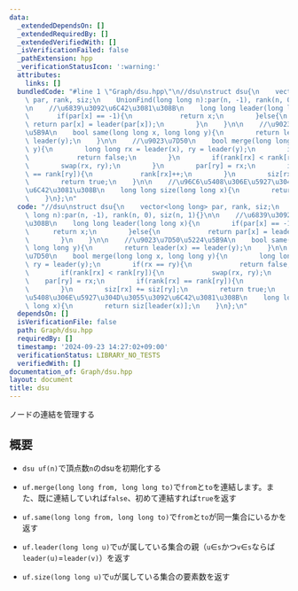 ```yaml
---
data:
  _extendedDependsOn: []
  _extendedRequiredBy: []
  _extendedVerifiedWith: []
  _isVerificationFailed: false
  _pathExtension: hpp
  _verificationStatusIcon: ':warning:'
  attributes:
    links: []
  bundledCode: "#line 1 \"Graph/dsu.hpp\"\n//dsu\nstruct dsu{\n    vector<long long>\
    \ par, rank, siz;\n    UnionFind(long long n):par(n, -1), rank(n, 0), siz(n, 1){}\n\
    \n    //\u6839\u3092\u6C42\u3081\u308B\n    long long leader(long long x){\n \
    \       if(par[x] == -1){\n            return x;\n        }else{\n           \
    \ return par[x] = leader(par[x]);\n        }\n    }\n\n    //\u9023\u7D50\u5224\
    \u5B9A\n    bool same(long long x, long long y){\n        return leader(x) ==\
    \ leader(y);\n    }\n\n    //\u9023\u7D50\n    bool merge(long long x, long long\
    \ y){\n        long long rx = leader(x), ry = leader(y);\n        if(rx == ry){\n\
    \            return false;\n        }\n        if(rank[rx] < rank[ry]){\n    \
    \        swap(rx, ry);\n        }\n        par[ry] = rx;\n        if(rank[rx]\
    \ == rank[ry]){\n            rank[rx]++;\n        }\n        siz[rx] += siz[ry];\n\
    \        return true;\n    }\n\n    //\u96C6\u5408\u306E\u5927\u304D\u3055\u3092\
    \u6C42\u3081\u308B\n    long long size(long long x){\n        return siz[leader(x)];\n\
    \    }\n};\n"
  code: "//dsu\nstruct dsu{\n    vector<long long> par, rank, siz;\n    UnionFind(long\
    \ long n):par(n, -1), rank(n, 0), siz(n, 1){}\n\n    //\u6839\u3092\u6C42\u3081\
    \u308B\n    long long leader(long long x){\n        if(par[x] == -1){\n      \
    \      return x;\n        }else{\n            return par[x] = leader(par[x]);\n\
    \        }\n    }\n\n    //\u9023\u7D50\u5224\u5B9A\n    bool same(long long x,\
    \ long long y){\n        return leader(x) == leader(y);\n    }\n\n    //\u9023\
    \u7D50\n    bool merge(long long x, long long y){\n        long long rx = leader(x),\
    \ ry = leader(y);\n        if(rx == ry){\n            return false;\n        }\n\
    \        if(rank[rx] < rank[ry]){\n            swap(rx, ry);\n        }\n    \
    \    par[ry] = rx;\n        if(rank[rx] == rank[ry]){\n            rank[rx]++;\n\
    \        }\n        siz[rx] += siz[ry];\n        return true;\n    }\n\n    //\u96C6\
    \u5408\u306E\u5927\u304D\u3055\u3092\u6C42\u3081\u308B\n    long long size(long\
    \ long x){\n        return siz[leader(x)];\n    }\n};\n"
  dependsOn: []
  isVerificationFile: false
  path: Graph/dsu.hpp
  requiredBy: []
  timestamp: '2024-09-23 14:27:02+09:00'
  verificationStatus: LIBRARY_NO_TESTS
  verifiedWith: []
documentation_of: Graph/dsu.hpp
layout: document
title: dsu
---
```

ノードの連結を管理する

## 概要

* `dsu uf(n)`で頂点数`n`のdsuを初期化する

* `uf.merge(long long from, long long to)`で`from`と`to`を連結します。また、既に連結していれば`false`、初めて連結すれば`true`を返す

* `uf.same(long long from, long long to)`で`from`と`to`が同一集合にいるかを返す

* `uf.leader(long long u)`で`u`が属している集合の親（`u`∈`s`かつ`v`∈`s`ならば`leader(u)`=`leader(v)`）を返す

* `uf.size(long long u)`で`u`が属している集合の要素数を返す
